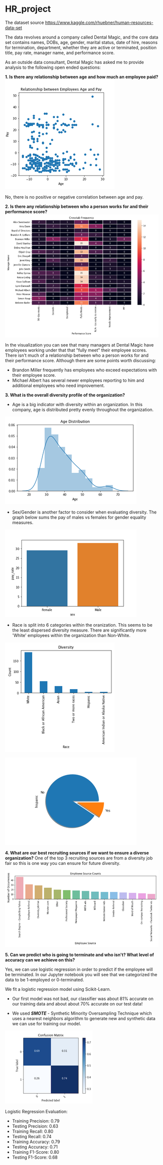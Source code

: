 # HR_project

The dataset source https://www.kaggle.com/rhuebner/human-resources-data-set

The data revolves around a company called Dental Magic, and the core data set contains names, DOBs, age, gender, marital status, date of hire, reasons for termination, department, whether they are active or terminated, position title, pay rate, manager name, and performance score.

As an outside data consultant, Dental Magic has asked me to provide analysis to the following open ended questions:

**1. Is there any relationship between age and how much an employee paid?**
![](images/agepay_corr.png)

No, there is no positive or negative correlation between age and pay.

**2. Is there any relationship between who a person works for and their performance score?**
![](images/frequency.png)

In the visualization you can see that many managers at Dental Magic have employees working under that that "fully meet" their employee scores. There isn't much of a relationship between who a person works for and their performance score. Although there are some points worth discussing:
 - Brandon Miller frequently has employees who exceed expectations with their employee score.
 - Michael Albert has several newer employees reporting to him and additional employees who need improvement.  

**3. What is the overall diversity profile of the organization?**

- Age is a big indicator with diversity within an organization. In this company, age is distributed pretty evenly throughout the organization.

![](images/age_dist.png)

- Sex/Gender is another factor to consider when evaluating diversity. The graph below sums the pay of males vs females for gender equality measures.

![](images/male_pay.png)

- Race is split into 6 categories within the oranization. This seems to be the least dispersed diversity measure. There are significantly more 'White' employees within the organization than Non-White.

![](images/race.png)

![](images/hispanic.png)

**4. What are our best recruiting sources if we want to ensure a diverse organization?**
One of the top 3 recruiting sources are from a diversity job fair so this is one way you can ensure for future diversity.

![](images/source_count.png)

**5. Can we predict who is going to terminate and who isn't? What level of accuracy can we achieve on this?**

Yes, we can use logistic regression in order to predict if the employee will be terminated. In our Jupyter notebook you will see that we categorized the data to be 1-employed or 0-terminated.

We fit a logistic regression model using Scikit-Learn.

- Our first model was not bad, our classifier was about 81% accurate on our training data and about about 70% accurate on our test data!  

- We used ***SMOTE*** - Synthetic Minority Oversampling Technique which uses a nearest neighbors algorithm to generate new and synthetic data we can use for training our model.

![](images/conf_matrix.png)

Logistic Regression Evaluation:
- Training Precision:  0.79
- Testing Precision:  0.63
- Training Recall:  0.80
- Testing Recall:  0.74
- Training Accuracy:  0.79
- Testing Accuracy:  0.71
- Training F1-Score:  0.80
- Testing F1-Score:  0.68
